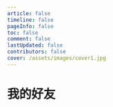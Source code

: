 ```yaml
---
article: false
timeline: false
pageInfo: false
toc: false
comment: false
lastUpdated: false
contributors: false
cover: /assets/images/cover1.jpg
---
```

# 我的好友
